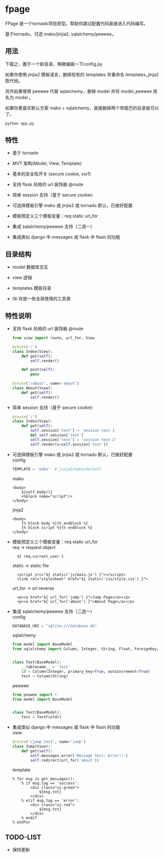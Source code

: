 # fpage

FPage 是一个tornado项目原型。帮助你跳过配置代码直接进入代码编写。

基于tornado，可选 mako/jinjia2, sqlalchemy/peewee。

## 用法

下载之，置于一个新目录，稍微编辑一下config.py

如果你使用 jinjia2 模板语言，删掉现有的 templates 并重命名 templates_jinja2 取代他。

另外如果使用 peewee 代替 sqlalchemy，删掉 model 并将  model_peewee 改名为 model 。

如果你更喜欢默认方案 mako + sqlalchemy，直接删掉两个带尾巴的目录就可以了。

```bash
python app.py
```

## 特性

* 基于 tornado 

* MVT 架构(Model, View, Template)

* 基本的安全性开关 (secure cookie, xsrf)

* 支持 flask 风格的 url 装饰器 @route

* 简单 session 支持（基于 secure cookie）  

* 可选择模板引擎 mako 或 jinjia2 或 tornado 默认，已做好配置  

* 模板预定义三个模板变量：req static url_for  

* 集成 sqlalchemy/peewee 支持（二选一）  

* 集成类似 django 中 messages 或 flask 中 flash 的功能  


## 目录结构

* model 数据库交互

* view 逻辑

* templates 模板目录

* lib 存放一些全局使用的工具类


## 特性说明

* 支持 flask 风格的 url 装饰器 @route
  ```python
  from view import route, url_for, View
  
  @route('/')
  class Index(View):
      def get(self):
          self.render()
  
      def post(self):
          pass
          
  @route('/about', name='about')
  class About(View):
      def get(self):
          self.render()

  ```

* 简单 session 支持（基于 secure cookie）  
  ```python
  @route('/')
  class Index(View):
      def get(self):
          self.session['test'] = 'session test 1'
          del self.session['test']
          self.session['test'] = 'session test 2'
          self.render(s=self.session['test'])
  ```
  
* 可选择模板引擎 mako 或 jinjia2 或 tornado 默认，已做好配置  
  config
  ```python
  TEMPLATE = 'mako'  # jinja2/mako/default
  ```
  mako
  ```mako
  <body>
      ${self.body()}
      <%block name="script"/>
  </body>
  ```
  jinja2
  ```jinja
  <body>
      {% block body %}{% endblock %}
      {% block script %}{% endblock %}
  </body>
  ```

* 模板预定义三个模板变量：req static url_for  
  req -> request object
  ```mako
    ${ req.current_user }
  ```
  static -> static file
  ```mako
    <script src="${ static('js/main.js') }"></script>
    <link rel="stylesheet" href="${ static('css/style.css') }">
  ```
  url_for -> url reverse
  ```mako
    <p><a href="${ url_for('jump') }">Jump Page</a></p>
    <p><a href="${ url_for('about') }">About Page</a></p>
  ```

* 集成 sqlalchemy/peewee 支持（二选一）  
  config
  ```python
  DATABASE_URI = "sqlite:///database.db"
  ```
  sqlalchemy
  ```python
  from model import BaseModel
  from sqlalchemy import Column, Integer, String, Float, ForeignKey, Boolean
  
  
  class Test(BaseModel):
      __tablename__ = 'test'
      id = Column(Integer, primary_key=True, autoincrement=True)
      test = Column(String)
  ```
  peewee
  ```python
  from peewee import *
  from model import BaseModel
  
  
  class Test(BaseModel):
      test = TextField()
  ```

* 集成类似 django 中 messages 或 flask 中 flash 的功能  
  view
  ```python
  @route('/jump_test', name='jump')
  class Jump(View):
      def get(self):
          self.messages.error('Message Test: Error!!')
          self.redirect(url_for('about'))
  ```
  template
  ```mako
  % for msg in get_messages():
      % if msg.tag == 'success':
          <div class="ui-green">
              ${msg.txt}
          </div>
      % elif msg.tag == 'error':
          <div class="ui-red">
              ${msg.txt}
          </div>
      % endif
  % endfor
  ```
  
## TODO-LIST

* 保持更新
